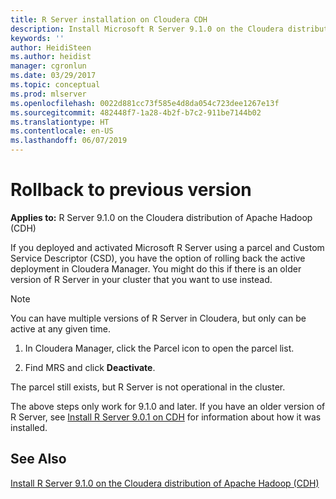 ```yaml
---
title: R Server installation on Cloudera CDH
description: Install Microsoft R Server 9.1.0 on the Cloudera distribution of Apache Hadoop (CDH).
keywords: ''
author: HeidiSteen
ms.author: heidist
manager: cgronlun
ms.date: 03/29/2017
ms.topic: conceptual
ms.prod: mlserver
ms.openlocfilehash: 0022d881cc73f585e4d8da054c723dee1267e13f
ms.sourcegitcommit: 482448f7-1a28-4b2f-b7c2-911be7144b02
ms.translationtype: HT
ms.contentlocale: en-US
ms.lasthandoff: 06/07/2019
---
```

# <a name="rollback-to-previous-version"></a>Rollback to previous version

**Applies to:** R Server 9.1.0 on the Cloudera distribution of Apache Hadoop (CDH)

If you deployed and activated Microsoft R Server using a parcel and Custom Service Descriptor (CSD), you have the option of rolling back the active deployment in Cloudera Manager. You might do this if there is an older version of R Server in your cluster that you want to use instead.

> [!Note]
> You can have multiple versions of R Server in Cloudera, but only can be active at any given time.

1. In Cloudera Manager, click the Parcel icon to open the parcel list.

2. Find MRS and click **Deactivate**.

The parcel still exists, but R Server is not operational in the cluster.

The above steps only work for 9.1.0 and later. If you have an older version of R Server, see [Install R Server 9.0.1 on CDH](r-server-install-cloudera-901.md) for information about how it was installed.

## <a name="see-also"></a>See Also

[Install R Server 9.1.0 on the Cloudera distribution of Apache Hadoop (CDH)](r-server-install-cloudera.md)
